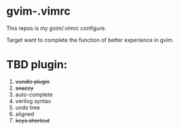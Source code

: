# gvim-.vimrc

This repos is my gvim/.vimrc configure.

Target want to complete the function of better experience in gvim.

# TBD plugin:
1. ~~vundle plugin~~
2. ~~snazzy~~
3. auto-complete
4. verilog syntax
5. undo tree
6. aligned
7. ~~keys shortcut~~
